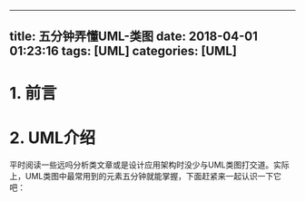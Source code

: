 
---
title: 五分钟弄懂UML-类图
date: 2018-04-01 01:23:16
tags: [UML]
categories: [UML]
---
# 1. 前言

# 2. UML介绍
平时阅读一些远吗分析类文章或是设计应用架构时没少与UML类图打交道。实际上，UML类图中最常用到的元素五分钟就能掌握，下面赶紧来一起认识一下它吧：

<!-- more -->